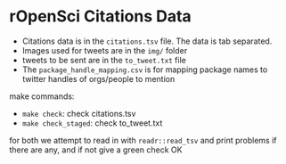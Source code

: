 rOpenSci Citations Data
=======================

- Citations data is in the `citations.tsv` file. The data is tab separated.
- Images used for tweets are in the `img/` folder
- tweets to be sent are in the `to_tweet.txt` file
- The `package_handle_mapping.csv` is for mapping package names to twitter handles of orgs/people to mention

make commands:

- `make check`: check citations.tsv
- `make check_staged`: check to_tweet.txt

for both we attempt to read in with `readr::read_tsv` and print problems if there are any, and if not give a green check OK
